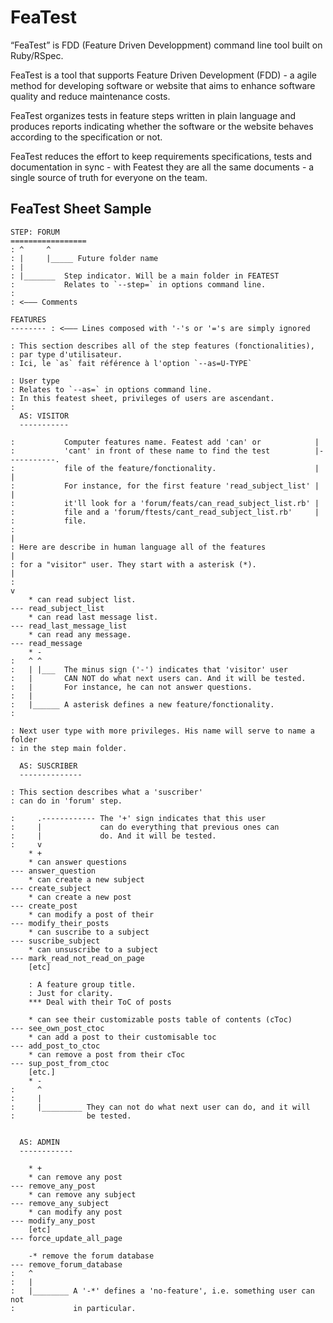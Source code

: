 # FeaTest

“FeaTest” is FDD (Feature Driven Developpment) command line tool built on Ruby/RSpec.

FeaTest is a tool that supports Feature Driven Development (FDD) - a agile method for developing software or website that aims to enhance software quality and reduce maintenance costs.

FeaTest organizes tests in feature steps written in plain language and produces reports indicating whether the software or the website behaves according to the specification or not.

FeaTest reduces the effort to keep requirements specifications, tests and documentation in sync - with Featest they are all the same documents - a single source of truth for everyone on the team.

## FeaTest Sheet Sample


    STEP: FORUM
    =================
    : ^     ^
    : |     |_____ Future folder name 
    : |
    : |_______  Step indicator. Will be a main folder in FEATEST
    :           Relates to `--step=` in options command line. 
    : 
    : <––– Comments
    
    FEATURES
    -------- : <––– Lines composed with '-'s or '='s are simply ignored
    
    : This section describes all of the step features (fonctionalities), 
    : par type d'utilisateur.
    : Ici, le `as` fait référence à l'option `--as=U-TYPE`
    
    : User type
    : Relates to `--as=` in options command line.
    : In this featest sheet, privileges of users are ascendant.
    :
      AS: VISITOR
      -----------
    
    :           Computer features name. Featest add 'can' or            | 
    :           'cant' in front of these name to find the test          |-----------.
    :           file of the feature/fonctionality.                      |           |
    :           For instance, for the first feature 'read_subject_list' |           |
    :           it'll look for a 'forum/feats/can_read_subject_list.rb' |
    :           file and a 'forum/ftests/cant_read_subject_list.rb'     |
    :           file.
    :                                                                               |
    : Here are describe in human language all of the features                       |
    : for a "visitor" user. They start with a asterisk (*).                         |
    :                                                                               v
        * can read subject list.                                           --- read_subject_list
        * can read last message list.                                      --- read_last_message_list 
        * can read any message.                                            --- read_message
        * -
    :   ^ ^
    :   | |___  The minus sign ('-') indicates that 'visitor' user
    :   |       CAN NOT do what next users can. And it will be tested.
    :   |       For instance, he can not answer questions.
    :   |
    :   |______ A asterisk defines a new feature/fonctionality.
    :

    : Next user type with more privileges. His name will serve to name a folder    
    : in the step main folder.
    
      AS: SUSCRIBER
      --------------

    : This section describes what a 'suscriber' 
    : can do in 'forum' step.
    
    :     .------------ The '+' sign indicates that this user
    :     |             can do everything that previous ones can
    :     |             do. And it will be tested.
    :     v
        * +
        * can answer questions                                              --- answer_question 
        * can create a new subject                                          --- create_subject
        * can create a new post                                             --- create_post
        * can modify a post of their                                        --- modify_their_posts
        * can suscribe to a subject                                         --- suscribe_subject 
        * can unsuscribe to a subject                                       --- mark_read_not_read_on_page
        [etc]
    
        : A feature group title.                                              
        : Just for clarity.                               
        *** Deal with their ToC of posts 

        * can see their customizable posts table of contents (cToc)         --- see_own_post_ctoc
        * can add a post to their customisable toc                          --- add_post_to_ctoc
        * can remove a post from their cToc                                 --- sup_post_from_ctoc
        [etc.]
        * -
    :     ^
    :     |
    :     |_________ They can not do what next user can do, and it will 
    :                be tested.
    
    
      AS: ADMIN
      ------------
    
        * +
        * can remove any post                                               --- remove_any_post
        * can remove any subject                                            --- remove_any_subject
        * can modify any post                                               --- modify_any_post
        [etc]                                                               --- force_update_all_page
    
        -* remove the forum database                                        --- remove_forum_database
    :   ^
    :   |
    :   |________ A '-*' defines a 'no-feature', i.e. something user can not   
    :             in particular.
